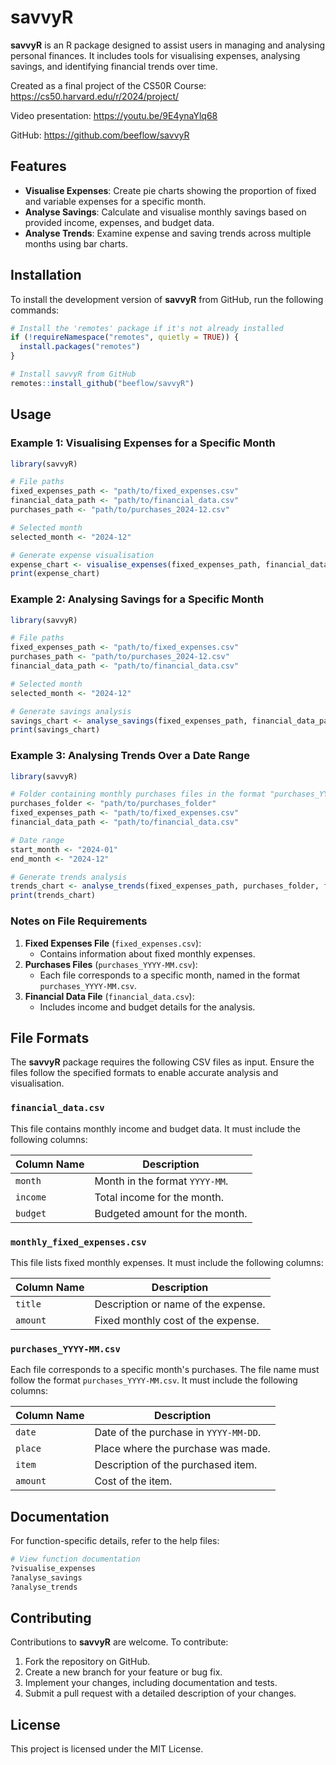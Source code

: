 # savvyR

**savvyR** is an R package designed to assist users in managing and analysing personal finances. It includes tools for visualising expenses, analysing savings, and identifying financial trends over time.

Created as a final project of the CS50R Course: <https://cs50.harvard.edu/r/2024/project/>

Video presentation: <https://youtu.be/9E4ynaYlq68>

GitHub: <https://github.com/beeflow/savvyR>

## Features

-   **Visualise Expenses**: Create pie charts showing the proportion of fixed and variable expenses for a specific month.
-   **Analyse Savings**: Calculate and visualise monthly savings based on provided income, expenses, and budget data.
-   **Analyse Trends**: Examine expense and saving trends across multiple months using bar charts.

## Installation

To install the development version of **savvyR** from GitHub, run the following commands:

``` r
# Install the 'remotes' package if it's not already installed
if (!requireNamespace("remotes", quietly = TRUE)) {
  install.packages("remotes")
}

# Install savvyR from GitHub
remotes::install_github("beeflow/savvyR")
```

## Usage

### Example 1: Visualising Expenses for a Specific Month

``` r
library(savvyR)

# File paths
fixed_expenses_path <- "path/to/fixed_expenses.csv"
financial_data_path <- "path/to/financial_data.csv"
purchases_path <- "path/to/purchases_2024-12.csv"

# Selected month
selected_month <- "2024-12"

# Generate expense visualisation
expense_chart <- visualise_expenses(fixed_expenses_path, financial_data_path, purchases_path, selected_month)
print(expense_chart)
```

### Example 2: Analysing Savings for a Specific Month

``` r
library(savvyR)

# File paths
fixed_expenses_path <- "path/to/fixed_expenses.csv"
purchases_path <- "path/to/purchases_2024-12.csv"
financial_data_path <- "path/to/financial_data.csv"

# Selected month
selected_month <- "2024-12"

# Generate savings analysis
savings_chart <- analyse_savings(fixed_expenses_path, financial_data_path, purchases_path, selected_month)
print(savings_chart)
```

### Example 3: Analysing Trends Over a Date Range

``` r
library(savvyR)

# Folder containing monthly purchases files in the format "purchases_YYYY-MM.csv"
purchases_folder <- "path/to/purchases_folder"
fixed_expenses_path <- "path/to/fixed_expenses.csv"
financial_data_path <- "path/to/financial_data.csv"

# Date range
start_month <- "2024-01"
end_month <- "2024-12"

# Generate trends analysis
trends_chart <- analyse_trends(fixed_expenses_path, purchases_folder, financial_data_path, start_month, end_month)
print(trends_chart)
```

### Notes on File Requirements

1.  **Fixed Expenses File** (`fixed_expenses.csv`):
    -   Contains information about fixed monthly expenses.
2.  **Purchases Files** (`purchases_YYYY-MM.csv`):
    -   Each file corresponds to a specific month, named in the format `purchases_YYYY-MM.csv`.
3.  **Financial Data File** (`financial_data.csv`):
    -   Includes income and budget details for the analysis.

## File Formats

The **savvyR** package requires the following CSV files as input. Ensure the files follow the specified formats to enable accurate analysis and visualisation.

### `financial_data.csv`

This file contains monthly income and budget data. It must include the following columns:

| Column Name | Description                    |
|-------------|--------------------------------|
| `month`     | Month in the format `YYYY-MM`. |
| `income`    | Total income for the month.    |
| `budget`    | Budgeted amount for the month. |

### `monthly_fixed_expenses.csv`

This file lists fixed monthly expenses. It must include the following columns:

| Column Name | Description                         |
|-------------|-------------------------------------|
| `title`     | Description or name of the expense. |
| `amount`    | Fixed monthly cost of the expense.  |

### `purchases_YYYY-MM.csv`

Each file corresponds to a specific month's purchases. The file name must follow the format `purchases_YYYY-MM.csv`. It must include the following columns:

| Column Name | Description                           |
|-------------|---------------------------------------|
| `date`      | Date of the purchase in `YYYY-MM-DD`. |
| `place`     | Place where the purchase was made.    |
| `item`      | Description of the purchased item.    |
| `amount`    | Cost of the item.                     |

## Documentation

For function-specific details, refer to the help files:

``` r
# View function documentation
?visualise_expenses
?analyse_savings
?analyse_trends
```

## Contributing

Contributions to **savvyR** are welcome. To contribute:

1.  Fork the repository on GitHub.
2.  Create a new branch for your feature or bug fix.
3.  Implement your changes, including documentation and tests.
4.  Submit a pull request with a detailed description of your changes.

## License

This project is licensed under the MIT License.
